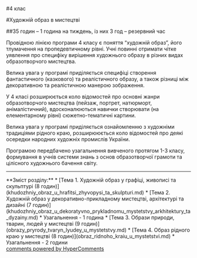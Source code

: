 <div id="hypercomments_widget" class="js-hypercomments-widget invisible"></div>

#4 клас 

#Художній образ в мистецтві

##35 годин – 1 година на тиждень, із них 3 год – резервний час

Провідною лінією програми 4 класу є поняття “художній образ”, його тлумачення на пропедевтичному рівні. Учні повинні отримати чітке уявлення про специфіку вирішення художнього образу в різних видах образотворчого мистецтва. 

Велика увага у програмі приділяється специфіці створення фантастичного (казкового) та реалістичного образу, а також  різниці між декоративною та реалістичною манерою зображення.

У 4 класі розширюється коло відомостей про основні жанри образотворчого мистецтва (пейзаж, портрет, натюрморт, анімалістичний), вдосконалюються навички створювати (на елементарному рівні) сюжетно-тематичні картини. 

Велика увага у програмі приділяється ознайомленню з художніми традиціями рідного краю, розширююється коло відомостей про деякі осередки народних художніх промислів України.

Програмою передбачено узагальнення вивченого протягом 1-3 класу, формування в учнів системи знань з основ образотворчої грамоти та цілісного  художнього бачення світу.
<hr>
**Зміст розділу:**
*	[Тема 1.  Художній образ у графіці, живописі та скульптурі (8 годин)](khudozhniy_obraz_u_hrafitsi_zhyvopysi_ta_skulpturi.md)
*	[Тема 2.  Художній образ у декоративно-прикладному мистецтві, архітектурі та дизайні  (7 годин)](khudozhniy_obraz_u_dekoratyvno_prykladnomu_mystetstvy_arkhitektury_ta_dyzainy.md)
*	Узагальнення - 1 година
*	[Тема 3.  Образи природи, тварин, людей у мистецтві (9 годин)](obrazy_pryrody_tvaryn_lyudey_u_mystetstvy.md)
*	[Тема 4.  Образ рідного краю у мистецтві (8 годин)](obraz_ridnoho_kraiu_u_mystetstvi.md)
*	Узагальнення - 2 години


<div class="js-hypercomments-container">
    <a href="http://hypercomments.com" class="hc-link" title="comments widget">comments powered by HyperComments</a>
</div>